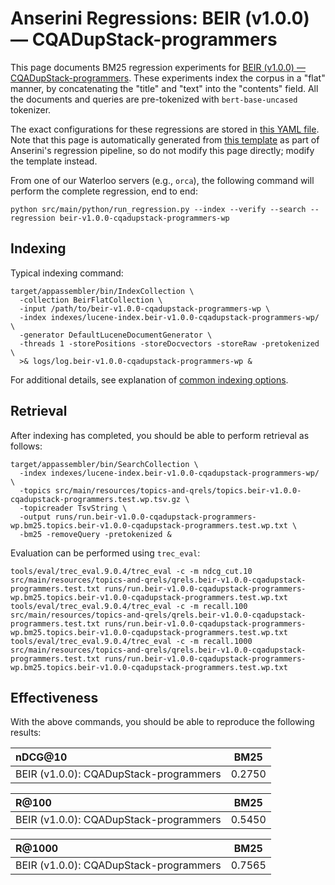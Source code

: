 # Anserini Regressions: BEIR (v1.0.0) &mdash; CQADupStack-programmers

This page documents BM25 regression experiments for [BEIR (v1.0.0) &mdash; CQADupStack-programmers](http://beir.ai/).
These experiments index the corpus in a "flat" manner, by concatenating the "title" and "text" into the "contents" field.
All the documents and queries are pre-tokenized with `bert-base-uncased` tokenizer.

The exact configurations for these regressions are stored in [this YAML file](../src/main/resources/regression/beir-v1.0.0-cqadupstack-programmers-wp.yaml).
Note that this page is automatically generated from [this template](../src/main/resources/docgen/templates/beir-v1.0.0-cqadupstack-programmers-wp.template) as part of Anserini's regression pipeline, so do not modify this page directly; modify the template instead.

From one of our Waterloo servers (e.g., `orca`), the following command will perform the complete regression, end to end:

```
python src/main/python/run_regression.py --index --verify --search --regression beir-v1.0.0-cqadupstack-programmers-wp
```

## Indexing

Typical indexing command:

```
target/appassembler/bin/IndexCollection \
  -collection BeirFlatCollection \
  -input /path/to/beir-v1.0.0-cqadupstack-programmers-wp \
  -index indexes/lucene-index.beir-v1.0.0-cqadupstack-programmers-wp/ \
  -generator DefaultLuceneDocumentGenerator \
  -threads 1 -storePositions -storeDocvectors -storeRaw -pretokenized \
  >& logs/log.beir-v1.0.0-cqadupstack-programmers-wp &
```

For additional details, see explanation of [common indexing options](common-indexing-options.md).

## Retrieval

After indexing has completed, you should be able to perform retrieval as follows:

```
target/appassembler/bin/SearchCollection \
  -index indexes/lucene-index.beir-v1.0.0-cqadupstack-programmers-wp/ \
  -topics src/main/resources/topics-and-qrels/topics.beir-v1.0.0-cqadupstack-programmers.test.wp.tsv.gz \
  -topicreader TsvString \
  -output runs/run.beir-v1.0.0-cqadupstack-programmers-wp.bm25.topics.beir-v1.0.0-cqadupstack-programmers.test.wp.txt \
  -bm25 -removeQuery -pretokenized &
```

Evaluation can be performed using `trec_eval`:

```
tools/eval/trec_eval.9.0.4/trec_eval -c -m ndcg_cut.10 src/main/resources/topics-and-qrels/qrels.beir-v1.0.0-cqadupstack-programmers.test.txt runs/run.beir-v1.0.0-cqadupstack-programmers-wp.bm25.topics.beir-v1.0.0-cqadupstack-programmers.test.wp.txt
tools/eval/trec_eval.9.0.4/trec_eval -c -m recall.100 src/main/resources/topics-and-qrels/qrels.beir-v1.0.0-cqadupstack-programmers.test.txt runs/run.beir-v1.0.0-cqadupstack-programmers-wp.bm25.topics.beir-v1.0.0-cqadupstack-programmers.test.wp.txt
tools/eval/trec_eval.9.0.4/trec_eval -c -m recall.1000 src/main/resources/topics-and-qrels/qrels.beir-v1.0.0-cqadupstack-programmers.test.txt runs/run.beir-v1.0.0-cqadupstack-programmers-wp.bm25.topics.beir-v1.0.0-cqadupstack-programmers.test.wp.txt
```

## Effectiveness

With the above commands, you should be able to reproduce the following results:

| nDCG@10                                                                                                      | BM25      |
|:-------------------------------------------------------------------------------------------------------------|-----------|
| BEIR (v1.0.0): CQADupStack-programmers                                                                       | 0.2750    |


| R@100                                                                                                        | BM25      |
|:-------------------------------------------------------------------------------------------------------------|-----------|
| BEIR (v1.0.0): CQADupStack-programmers                                                                       | 0.5450    |


| R@1000                                                                                                       | BM25      |
|:-------------------------------------------------------------------------------------------------------------|-----------|
| BEIR (v1.0.0): CQADupStack-programmers                                                                       | 0.7565    |
